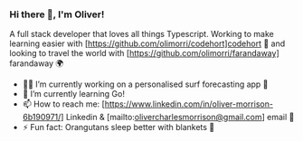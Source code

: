 ### Hi there 👋, I'm Oliver!

A full stack developer that loves all things Typescript. Working to make learning easier with [https://github.com/olimorri/codehort]codehort 👾 and looking to travel the world with [https://github.com/olimorri/farandaway] farandaway 🌍

- 🏄‍♂️ I’m currently working on a personalised surf forecasting app 🌊
- 🌱 I’m currently learning Go!
- 📫 How to reach me: [https://www.linkedin.com/in/oliver-morrison-6b190971/] Linkedin & [mailto:olivercharlesmorrison@gmail.com] email 📮
- ⚡ Fun fact: Orangutans sleep better with blankets 🦧
